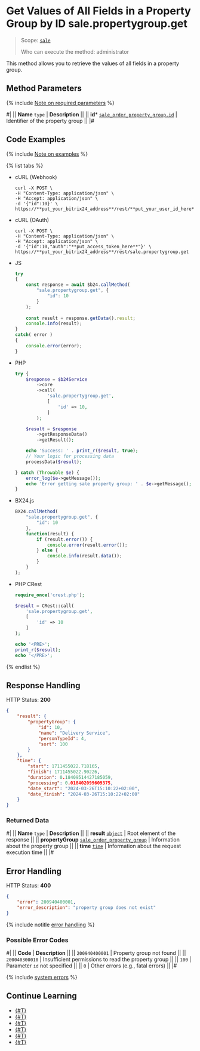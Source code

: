 # Get Values of All Fields in a Property Group by ID sale.propertygroup.get

> Scope: [`sale`](../../scopes/permissions.md)
>
> Who can execute the method: administrator

This method allows you to retrieve the values of all fields in a property group.

## Method Parameters

{% include [Note on required parameters](../../../_includes/required.md) %}

#|
|| **Name**
`type` | **Description** ||
|| **id***
[`sale_order_property_group.id`](../data-types.md) | Identifier of the property group ||
|#

## Code Examples

{% include [Note on examples](../../../_includes/examples.md) %}

{% list tabs %}

- cURL (Webhook)

    ```http
    curl -X POST \
    -H "Content-Type: application/json" \
    -H "Accept: application/json" \
    -d '{"id":10}' \
    https://**put_your_bitrix24_address**/rest/**put_your_user_id_here**/**put_your_webhook_here**/sale.propertygroup.get
    ```

- cURL (OAuth)

    ```http
    curl -X POST \
    -H "Content-Type: application/json" \
    -H "Accept: application/json" \
    -d '{"id":10,"auth":"**put_access_token_here**"}' \
    https://**put_your_bitrix24_address**/rest/sale.propertygroup.get
    ```

- JS

    ```js
    try
    {
    	const response = await $b24.callMethod(
    		"sale.propertygroup.get", {
    			"id": 10
    		}
    	);
    	
    	const result = response.getData().result;
    	console.info(result);
    }
    catch( error )
    {
    	console.error(error);
    }
    ```

- PHP

    ```php
    try {
        $response = $b24Service
            ->core
            ->call(
                'sale.propertygroup.get',
                [
                    'id' => 10,
                ]
            );
    
        $result = $response
            ->getResponseData()
            ->getResult();
    
        echo 'Success: ' . print_r($result, true);
        // Your logic for processing data
        processData($result);
    
    } catch (Throwable $e) {
        error_log($e->getMessage());
        echo 'Error getting sale property group: ' . $e->getMessage();
    }
    ```

- BX24.js

    ```js
    BX24.callMethod(
        "sale.propertygroup.get", {
            "id": 10
        },
        function(result) {
            if (result.error()) {
                console.error(result.error());
            } else {
                console.info(result.data());
            }
        }
    );
    ```

- PHP CRest

    ```php
    require_once('crest.php');

    $result = CRest::call(
        'sale.propertygroup.get',
        [
            'id' => 10
        ]
    );

    echo '<PRE>';
    print_r($result);
    echo '</PRE>';
    ```

{% endlist %}

## Response Handling

HTTP Status: **200**

```json
{
    "result": {
        "propertyGroup": {
            "id": 10,
            "name": "Delivery Service",
            "personTypeId": 4,
            "sort": 100
        }
    },
    "time": {
        "start": 1711455022.718165,
        "finish": 1711455022.90226,
        "duration": 0.18409514427185059,
        "processing": 0.018402099609375,
        "date_start": "2024-03-26T15:10:22+02:00",
        "date_finish": "2024-03-26T15:10:22+02:00"
    }
}
```

### Returned Data

#|
|| **Name**
`type` | **Description** ||
|| **result**
[`object`](../../data-types.md) | Root element of the response ||
|| **propertyGroup**
[`sale_order_property_group`](../data-types.md) | Information about the property group ||
|| **time**
[`time`](../../data-types.md) | Information about the request execution time ||
|#

## Error Handling

HTTP Status: **400**

```json
{
    "error": 200940400001,
    "error_description": "property group does not exist"
}
```

{% include notitle [error handling](../../../_includes/error-info.md) %}

### Possible Error Codes

#|
|| **Code** | **Description** ||
|| `200940400001` | Property group not found ||
|| `200040300010` | Insufficient permissions to read the property group ||
|| `100` | Parameter `id` not specified ||
|| `0` | Other errors (e.g., fatal errors) ||
|#

{% include [system errors](../../../_includes/system-errors.md) %}

## Continue Learning

- [{#T}](./index.md)
- [{#T}](./sale-property-group-add.md)
- [{#T}](./sale-property-group-update.md)
- [{#T}](./sale-property-group-list.md)
- [{#T}](./sale-property-group-delete.md)
- [{#T}](./sale-property-group-get-fields.md)
